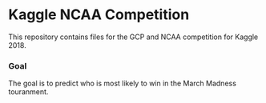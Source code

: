 # Kaggle NCAA Competition
This repository contains files for the GCP and NCAA competition for Kaggle 2018.

### Goal
The goal is to predict who is most likely to win in the March Madness touranment.